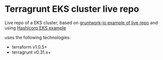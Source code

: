 # Terragrunt EKS cluster live repo

Live repo of a EKS cluster, based on [gruntwork-io example of live repo](https://github.com/gruntwork-io/terragrunt-infrastructure-live-example) and using [Hashicorp EKS example](https://github.com/hashicorp/learn-terraform-provision-eks-cluster)

uses the following technologies:
- terraform v1.0.5+
- terragrunt v0.31.x+
